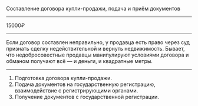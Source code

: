 Составление договора купли-продажи, подача и приём документов

----

15000₽

----

Если договор составлен неправильно, у продавца есть право через суд признать сделку недействительной и вернуть недвижимость. Бывает, что недобросовестные продавцы манипулируют условиями договора и обманом получают всё — и деньги, и квадратные метры.

----

1. Подготовка договора купли-продажи.
2. Подача документов на государственную регистрацию, взаимодействие с регистрирующими органами.
3. Получение документов с государственной регистрации.